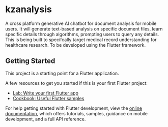 # kzanalysis

A cross platform generative AI chatbot for document analysis for mobile users. It will generate text-based analysis on specific document files, learn specific details through algorithms, prompting users to query any details. This is being built to specifcally target medical record understanding for healthcare research. To be developed using the Flutter framework.

## Getting Started

This project is a starting point for a Flutter application.

A few resources to get you started if this is your first Flutter project:

- [Lab: Write your first Flutter app](https://docs.flutter.dev/get-started/codelab)
- [Cookbook: Useful Flutter samples](https://docs.flutter.dev/cookbook)

For help getting started with Flutter development, view the
[online documentation](https://docs.flutter.dev/), which offers tutorials,
samples, guidance on mobile development, and a full API reference.
